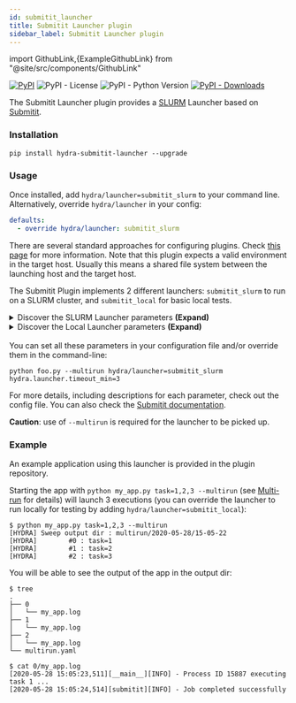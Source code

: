 ```yaml
---
id: submitit_launcher
title: Submitit Launcher plugin
sidebar_label: Submitit Launcher plugin
---
```


import GithubLink,{ExampleGithubLink} from "@site/src/components/GithubLink"

[![PyPI](https://img.shields.io/pypi/v/hydra-submitit-launcher)](https://pypi.org/project/hydra-submitit-launcher/)
![PyPI - License](https://img.shields.io/pypi/l/hydra-submitit-launcher)
![PyPI - Python Version](https://img.shields.io/pypi/pyversions/hydra-submitit-launcher)
[![PyPI - Downloads](https://img.shields.io/pypi/dm/hydra-submitit-launcher.svg)](https://pypistats.org/packages/hydra-submitit-launcher)<ExampleGithubLink text="Example application" to="plugins/hydra_submitit_launcher/examples"/><ExampleGithubLink text="Plugin source" to="plugins/hydra_submitit_launcher"/>

The Submitit Launcher plugin provides a [SLURM](https://slurm.schedmd.com/documentation.html) Launcher based on [Submitit](https://github.com/facebookincubator/submitit).

### Installation
```commandline
pip install hydra-submitit-launcher --upgrade
```


### Usage
Once installed, add `hydra/launcher=submitit_slurm` to your command line. Alternatively, override `hydra/launcher` in your config:

```yaml
defaults:
  - override hydra/launcher: submitit_slurm
```
There are several standard approaches for configuring plugins. Check [this page](../patterns/configuring_plugins.md) for more information.
Note that this plugin expects a valid environment in the target host. Usually this means a shared file system between
the launching host and the target host.

The Submitit Plugin implements 2 different launchers: `submitit_slurm` to run on a SLURM cluster, and `submitit_local` for basic local tests.

<details>
  <summary>Discover the SLURM Launcher parameters <b>(Expand)</b></summary>

  ```yaml title="$ python your_app.py hydra/launcher=submitit_slurm --cfg hydra -p hydra.launcher"
  # @package hydra.launcher
  submitit_folder: ${hydra.sweep.dir}/.submitit/%j
  timeout_min: 60
  cpus_per_task: null
  gpus_per_node: null
  tasks_per_node: 1
  mem_gb: null
  nodes: 1
  name: ${hydra.job.name}
  _target_: hydra_plugins.hydra_submitit_launcher.submitit_launcher.SlurmLauncher
  partition: null
  qos: null
  comment: null
  constraint: null
  exclude: null
  gres: null
  cpus_per_gpu: null
  gpus_per_task: null
  mem_per_gpu: null
  mem_per_cpu: null
  account: null
  signal_delay_s: 120
  max_num_timeout: 0
  additional_parameters: {}
  array_parallelism: 256
  setup: null
  ```
</details>
<details>
  <summary>Discover the Local Launcher parameters <b>(Expand)</b></summary>

  ```yaml title="$ python example/my_app.py hydra/launcher=submitit_local --cfg hydra -p hydra.launcher"
  # @package hydra.launcher
  _target_: hydra_plugins.hydra_submitit_launcher.submitit_launcher.LocalLauncher
  submitit_folder: ${hydra.sweep.dir}/.submitit/%j
  timeout_min: 60
  cpus_per_task: 1
  gpus_per_node: 0
  tasks_per_node: 1
  mem_gb: 4
  nodes: 1
  name: ${hydra.job.name}
  ```
</details>

<br/>
You can set all these parameters in your configuration file and/or override them in the command-line:

```text
python foo.py --multirun hydra/launcher=submitit_slurm hydra.launcher.timeout_min=3
```
For more details, including descriptions for each parameter, check out the <GithubLink to="plugins/hydra_submitit_launcher/hydra_plugins/hydra_submitit_launcher/config.py">config file</GithubLink>.
You can also check the [Submitit documentation](https://github.com/facebookincubator/submitit).


**Caution**: use of `--multirun` is required for the launcher to be picked up.

### Example

An <GithubLink to="plugins/hydra_submitit_launcher/example">example application</GithubLink> using this launcher is provided in the plugin repository.

Starting the app with `python my_app.py task=1,2,3 --multirun` (see [Multi-run](../tutorials/basic/running_your_app/2_multirun.md) for details) will launch 3 executions (you can override the launcher to run locally for testing by adding `hydra/launcher=submitit_local`):

```text
$ python my_app.py task=1,2,3 --multirun
[HYDRA] Sweep output dir : multirun/2020-05-28/15-05-22
[HYDRA]        #0 : task=1
[HYDRA]        #1 : task=2
[HYDRA]        #2 : task=3
```
You will be able to see the output of the app in the output dir:
```commandline
$ tree
.
├── 0
│   └── my_app.log
├── 1
│   └── my_app.log
├── 2
│   └── my_app.log
└── multirun.yaml

$ cat 0/my_app.log
[2020-05-28 15:05:23,511][__main__][INFO] - Process ID 15887 executing task 1 ...
[2020-05-28 15:05:24,514][submitit][INFO] - Job completed successfully
```
